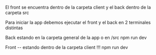El front se encuentra dentro de la carpeta client y el back dentro de la carpeta src

Para iniciar la app debemos ejecutar el front y el back en 2 terminales distintas

Back estando en la carpeta general de la app o en /src
npm run dev 

Front -- estando dentro de la carpeta client !!!
npm run dev